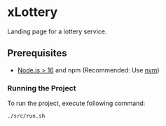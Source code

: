 # xLottery

Landing page for a lottery service.

## Prerequisites

- [Node.js > 16](https://nodejs.org) and npm (Recommended: Use [nvm](https://github.com/nvm-sh/nvm))

### Running the Project

To run the project, execute following command:

```bash
./src/run.sh
```
